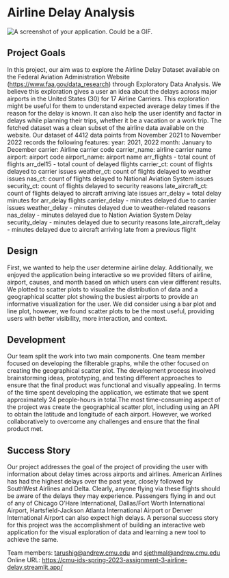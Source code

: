 # Airline Delay Analysis

![A screenshot of your application. Could be a GIF.](Screenshot1.png)


## Project Goals

In this project, our aim was to explore the Airline Delay Dataset available on the Federal Aviation Administration Website (https://www.faa.gov/data_research) through Exploratory Data Analysis. We believe this exploration gives a user an idea about the delays across major airports in the United States (30) for 17 Airline Carriers. This exploration might be useful for them to understand expected average delay times if the reason for the delay is known. It can also help the user identify and factor in delays while planning their trips, whether it be a vacation or a work trip. The fetched dataset was a clean subset of the airline data available on the website. Our dataset of 4412 data points from November 2021 to November 2022 records the following features: 
year: 2021, 2022
month: January to December
carrier: Airline carrier code
carrier_name: airline carrier name
airport: airport code
airport_name: airport name
arr_flights - total count of flights
arr_del15 - total count of delayed flights
carrier_ct: count of flights delayed to carrier issues
weather_ct: count of flights delayed to weather issues
nas_ct: count of flights delayed to National Aviation System issues
security_ct: count of flights delayed to security reasons
late_aircraft_ct: count of flights delayed to aircraft arriving late issues
arr_delay = total delay minutes for arr_delay flights
carrier_delay - minutes delayed due to carrier issues
weather_delay - minutes delayed due to weather-related reasons
nas_delay - minutes delayed due to Nation Aviation System Delay
security_delay - minutes delayed due to security reasons
late_aircraft_delay - minutes delayed due to aircraft arriving late from a previous flight

## Design

First, we wanted to help the user determine airline delay. Additionally, we enjoyed the application being interactive so we provided filters of airline, airport, causes, and month based on which users can view different results. We plotted to scatter plots to visualize the distribution of data and a geographical scatter plot showing the busiest airports to provide an informative visualization for the user. We did consider using a bar plot and line plot, however, we found scatter plots to be the most useful, providing users with better visibility, more interaction, and context. 

## Development

Our team split the work into two main components. One team member focused on developing the filterable graphs, while the other focused on creating the geographical scatter plot. The development process involved brainstorming ideas, prototyping, and testing different approaches to ensure that the final product was functional and visually appealing. In terms of the time spent developing the application, we estimate that we spent approximately 24 people-hours in total.The most time-consuming aspect of the project was create the geographical scatter plot, including using an API to obtain the latitude and longitude of each airport. However, we worked collaboratively to overcome any challenges and ensure that the final product met.

## Success Story

Our project addresses the goal of the project of providing the user with information about delay times across airports and airlines. American Airlines has had the highest delays over the past year, closely followed by SouthWest Airlines and Delta. Clearly, anyone flying via these flights should be aware of the delays they may experience. Passengers flying in and out of any of Chicago O’Hare International, Dallas/Fort Worth International Airport, Hartsfield-Jackson Atlanta International Airport or Denver International Airport can also expect high delays. 
A personal success story for this project was the accomplishment of building an interactive web application for the visual exploration of data and learning a new tool to achieve the same. 


Team members: tarushig@andrew.cmu.edu and sjethmal@andrew.cmu.edu
Online URL: https://cmu-ids-spring-2023-assignment-3-airline-delay.streamlit.app/

